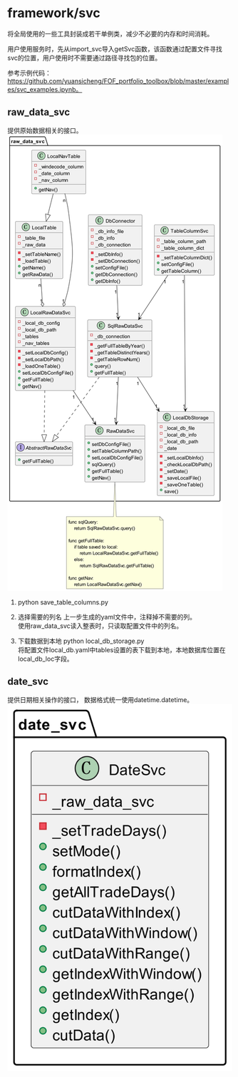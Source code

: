 # framework/svc
将全局使用的一些工具封装成若干单例类，减少不必要的内存和时间消耗。

用户使用服务时，先从import_svc导入getSvc函数，该函数通过配置文件寻找svc的位置，用户使用时不需要通过路径寻找包的位置。

参考示例代码：https://github.com/yuansicheng/FOF_portfolio_toolbox/blob/master/examples/svc_examples.ipynb。

## raw_data_svc
提供原始数据相关的接口。
![raw_data_svc类图](../../design/raw_data_svc.png) 

1. python save_table_columns.py  

2. 选择需要的列名
上一步生成的yaml文件中，注释掉不需要的列。  
使用raw_data_svc读入整表时，只读取配置文件中的列名。

3. 下载数据到本地
python local_db_storage.py  
将配置文件local_db.yaml中tables设置的表下载到本地，本地数据库位置在local_db_loc字段。


## date_svc
提供日期相关操作的接口， 数据格式统一使用datetime.datetime。
![date_svc类图](../../design/date_svc.png) 


